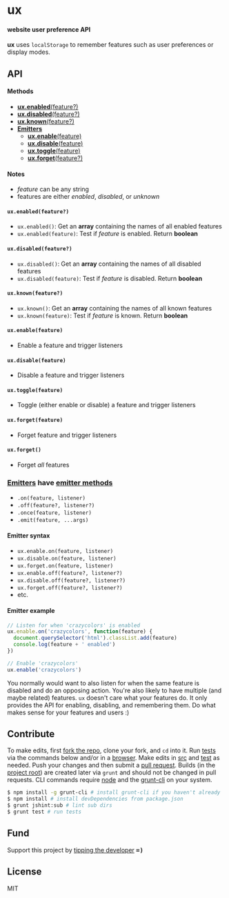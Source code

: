 # ux
#### website user preference API
<b>ux</b> uses `localStorage` to remember features such as user preferences or display modes.

## API

#### Methods

- [<b>ux.enabled</b>(feature?)](#enabled)
- [<b>ux.disabled</b>(feature?)](#disabled)
- [<b>ux.known</b>(feature?)](#known)
- <a name="emitters-group"></a>[<b>Emitters</b>](#emitters)
  - [<b>ux.enable</b>(feature)](#enable)
  - [<b>ux.disable</b>(feature)](#disable)
  - [<b>ux.toggle</b>(feature)](#toggle)
  - [<b>ux.forget</b>(feature?)](#forget)

#### Notes

- <var>feature</var> can be any string
- features are either *enabled*, *disabled*, or *unknown*

<a name="enabled"></a>
#### `ux.enabled(feature?)`
- `ux.enabled()`: Get an <b>array</b> containing the names of all enabled features
- `ux.enabled(feature)`: Test if <var>feature</var> is enabled. Return <b>boolean</b>

<a name="disabled"></a>
#### `ux.disabled(feature?)`
- `ux.disabled()`: Get an <b>array</b> containing the names of all disabled features
- `ux.disabled(feature)`: Test if <var>feature</var> is disabled. Return <b>boolean</b>

<a name="known"></a>
#### `ux.known(feature?)`
- `ux.known()`: Get an <b>array</b> containing the names of all known features
- `ux.known(feature)`: Test if <var>feature</var> is known. Return <b>boolean</b>

<a name="enable"></a>
#### `ux.enable(feature)`
- Enable a feature and trigger listeners

<a name="disable"></a>
#### `ux.disable(feature)`
- Disable a feature and trigger listeners

<a name="toggle"></a>
#### `ux.toggle(feature)`
- Toggle (either enable or disable) a feature and trigger listeners

<a name="forget"></a>
#### `ux.forget(feature)`
- Forget feature and trigger listeners

#### `ux.forget()`
- Forget *all* features

<a name="emitters"></a>
### [Emitters](#emitters-group) have [emitter methods](https://github.com/ryanve/energy/tree/0.4.0#methods)

 - `.on(feature, listener)`
 - `.off(feature?, listener?)`
 - `.once(feature, listener)`
 - `.emit(feature, ...args)`
 
#### Emitter syntax
 
 - `ux.enable.on(feature, listener)`
 - `ux.disable.on(feature, listener)`
 - `ux.forget.on(feature, listener)`
 - `ux.enable.off(feature?, listener?)`
 - `ux.disable.off(feature?, listener?)`
 - `ux.forget.off(feature?, listener?)`
 - etc.

#### Emitter example
```js
// Listen for when 'crazycolors' is enabled
ux.enable.on('crazycolors', function(feature) {
  document.querySelector('html').classList.add(feature)
  console.log(feature + ' enabled')
})

// Enable 'crazycolors'
ux.enable('crazycolors')
```

You normally would want to also listen for when the same feature is disabled and do an opposing action. You're also likely to have multiple (and maybe related) features. `ux` doesn't care what your features do. It only provides the API for enabling, disabling, and remembering them. Do what makes sense for your features and users :)

## Contribute
To make edits, first [fork the repo](https://help.github.com/articles/fork-a-repo), clone your fork, and `cd` into it. Run [tests](test) via the commands below and/or in a [browser](test/index.html). Make edits in [src](src) and [test](test) as needed. Push your changes and then submit a [pull request](https://help.github.com/articles/using-pull-requests). Builds (in the [project root](../../)) are created later via `grunt` and should not be changed in pull requests. CLI commands require [node](http://nodejs.org) and the [grunt-cli](http://gruntjs.com/getting-started) on your system.

<a name="cli"></a>
```sh
$ npm install -g grunt-cli # install grunt-cli if you haven't already
$ npm install # install devDependencies from package.json
$ grunt jshint:sub # lint sub dirs
$ grunt test # run tests
```

## Fund
Support this project by [tipping the developer](https://www.gittip.com/ryanve/) <samp><b>=)</b></samp>

## License
MIT